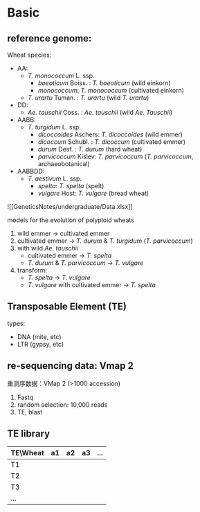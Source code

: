 # Basic

## reference genome:

Wheat species:
 - AA:
	 - *T. monococcum* L. ssp.
		 - *boeoticum* Boiss. : *T. boeoticum* (wild einkorn)
		 - *monococcum*: *T. monococcum* (cultivated einkorn)
	 - *T. urartu* Tuman. : *T. urartu* (wild *T. urartu*)
 - DD:
	 - *Ae. tauschii* Coss. : *Ae. tauschii* (wild *Ae. Tauschii*)
 - AABB:
	 - *T. turgidum* L. ssp.
		 - *dicoccoides* Aschers: *T. dicoccoides* (wild emmer)
		 - *dicoccum* Schubl. : *T. dicoccum* (cultivated emmer)
		 - *durum* Desf. : *T. durum* (hard wheat)
		 - *parvicoccum* Kislev: *T. parvicoccum* (*T. parvicoccum*, archaeobotanical)
 - AABBDD:
	 - *T. aestivum* L. ssp. 
		 - *spelta*: *T. spelta* (spelt)
		 - *vulgare* Host: *T. vulgare* (bread wheat)

![[GeneticsNotes/undergraduate/Data.xlsx]]

models for the evolution of polyploid wheats
 1. wild emmer -> cultivated emmer
 2. cultivated emmer -> *T. durum* & *T. turgidum* (*T. parvicoccum*)
 3. with wild *Ae. tauschii*
	 - cultivated emmer -> *T. spelta*
	 - *T. durum* & *T. parvicoccum* -> *T. vulgare*
 4. transform:
	 - *T. spelta* -> *T. vulgare*
	 - *T. vulgare* with cultivated emmer -> *T. spelta*

## Transposable Element (TE)

types:
- DNA (mite, etc)
- LTR (gypsy, etc)

## re-sequencing data: Vmap 2

重测序数据：VMap 2 (>1000 accession)
1. Fastq
2. random selection: 10,000 reads
3. TE, blast

## TE library

| TE\Wheat | a1  | a2  | a3  | ... |
| -------- | --- | --- | --- | --- |
| T1       |     |     |     |     |
| T2       |     |     |     |     |
| T3       |     |     |     |     |
| ...      |     |     |     |     |

